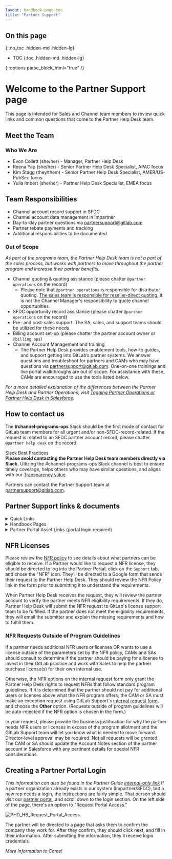 ```yaml
---
layout: handbook-page-toc
title: "Partner Support"
---
```

 
 
## On this page
{:.no_toc .hidden-md .hidden-lg}
 
- TOC
{:toc .hidden-md .hidden-lg}
<link rel="stylesheet" type="text/css" href="/stylesheets/biztech.css" />
{::options parse_block_html="true" /}




# Welcome to the Partner Support page
This page is intended for Sales and Channel team members to review quick links and common questions that come to the Partner Help Desk team.

## Meet the Team
### Who We Are
- Evon Collett (she/her) - Manager, Partner Help Desk
- Reena Yap (she/her) - Senior Partner Help Desk Specialist, APAC focus
- Kim Stagg (they/them) - Senior Partner Help Desk Specialist, AMER/US-PubSec focus
- Yulia Imbert (she/her) - Partner Help Desk Specialist, EMEA focus

## Team Responsibilities
- Channel account record support in SFDC
- Channel account data management in Impartner
- Day-to-day partner questions via partnersupport@gitlab.com
- Partner rebate payments and tracking
- Additional responsibilities to be documented

### Out of Scope
_As part of the programs team, the Partner Help Desk team is not a part of the sales process, but works with partners to move throughout the partner program and increase their partner benefits._
- Channel quoting & quoting assistance (please chatter `@partner operations` on the record)
   - Please note that `@partner operations` is responsible for distributor quoting. [The sales team is responsible for reseller-direct quoting.](https://about.gitlab.com/handbook/sales/field-operations/channel-operations/#opportunity-requirements-to-request-a-quote) It is not the Channel Manager's responsibility to quote channel opportunities.
- SFDC opportunity record assistance (please chatter `@partner operations` on the record)
- Pre- and post-sales support. The SA, sales, and support teams should be utilized for these needs. 
- Billing account set-up (please chatter the partner account owner or `@billing ops`)
- Channel Account Management and training
   - The Partner Help Desk provides enablement tools, how-to guides, and support getting into GitLab’s partner systems. We answer questions and troubleshoot for partners and CAMs who may have questions via partnersupport@gitlab.com. One-on-one trainings and live portal walkthroughs are out of scope. For assistance with these, CAMs are encouraged to use the tools listed below.

_For a more detailed explanation of the differences between the Partner Help Desk and Partner Operations, visit [Tagging Partner Operations or Partner Help Desk in Salesforce](https://about.gitlab.com/handbook/sales/field-operations/channel-operations/#tagging-partner-operations-or-partner-help-desk-in-salesforce)._

## How to contact us 
The **#channel-programs-ops** Slack should be the first mode of contact for GitLab team members for all urgent and/or non-SFDC-record-related. If the request is related to an SFDC partner account record, please chatter `@partner help desk` on the record. 

Slack Best Practices  
**Please avoid contacting the Partner Help Desk team members directly via Slack.** Utlizing the #channel-programs-ops Slack channel is best to ensure timely coverage, helps others who may have similar questions, and aligns with our [Transparency value](https://about.gitlab.com/handbook/values/#transparency).

Partners can contact the Partner Support team at partnersupport@gitlab.com.

## Partner Support links & documents

<details>
<summary markdown="span">Quick Links</summary>
- [Partner Guide (internal-only)](https://docs.google.com/document/d/1HOzcdl22JRRbqo0SLPDsoUiM8NpNkf6-L2eiUHr6HZ4/edit)
- [Gitlab Partner Portal](https://partners.gitlab.com/English/)
- [PHD Issue Board](https://gitlab.com/groups/gitlab-com/-/boards/4547475?label_name%5B%5D=Partner%20Help%20Desk)
- [Channels Issue Board](https://gitlab.com/groups/gitlab-com/-/boards/1508300?label_name[]=Channel)
- [Internal GitLab Channel Partner Program Discounts and Incentive Guide](https://docs.google.com/document/d/1qiT_2EsnL20c4w0hyZ_CGaJQIzj8CSCsHERoR80cwws/edit?usp=sharing)
- [Working with Partner Help Desk](https://docs.google.com/presentation/u/0/d/1tT5xcx04mlFyuftL5ECPH1VCZ0pkhW7caqnCkM7a-Ro/edit)

</details>

<details>
<summary markdown="span">Handbook Pages</summary>
- [Channel Partner Handbook](https://about.gitlab.com/handbook/resellers/)
- [Channel Operations](https://about.gitlab.com/handbook/sales/field-operations/channel-operations/)
- [Channel Programs Operations](https://about.gitlab.com/handbook/sales/channel/channel-programs-ops)
- [Deal Desk](https://about.gitlab.com/handbook/sales/field-operations/sales-operations/deal-desk/#)
- [Quoting Channel Deals](https://about.gitlab.com/handbook/sales/field-operations/sales-operations/deal-desk/#quoting-channel-deals)
</details>

<details>
<summary markdown="span">Partner Portal Asset Links (portal login required)</summary>
_These links are useful to share with authorized reseller partners who already have access to the partner portal._
- [Partner Guide](https://partners.gitlab.com/prm/English/s/assets?id=404715)
- [Online Agreement](https://partners.gitlab.com/prm/English/s/assets?id=290599)
- [Deal Registration Guide](https://partners.gitlab.com/prm/English/s/assets?id=391183)
- [Partner Locator Guide](https://partners.gitlab.com/prm/English/s/assets?id=288270)
</details>


## NFR Licenses
Please review the [NFR policy](https://about.gitlab.com/handbook/resellers/channel-working-with-GitLab/#requesting-a-gitlab-nrf-not-for-resale-license) to see details about what partners can be eligible to receive. If a Partner would like to request a NFR license, they should be directed to log into the Partner Portal, click on the `Support` tab, and chose the "NFR" icon. They'll be directed to a Google form that sends their request to the Partner Help Desk. They should review the NFR Policy link in the form prior to submitting it to understand the requirements. 

When Partner Help Desk receives the request, they will review the partner account to verify the partner meets NFR eligibility requirements. If they do, Partner Help Desk will submit the NFR request to GitLab's license support team to be fulfilled. If the partner does not meet the eligibility requirements, they will email the submitter and explain the missing requirements and how to fulfill them. 

### NFR Requests Outside of Program Guidelines
If a partner needs additional NFR users or licenses OR wants to use a license outside of the parameters set by the NFR policy, CAMs and SAs should consult to determine if the partner should be paying for a license to invest in their GitLab practice and work with Sales to help the partner purchase license(s) for their own internal use. 

Otherwise, the NFR options on the internal request form only grant the Partner Help Desk rights to request NFRs that follow standard program guidelines. If it is determined that the partner should not pay for additional users or licenses above what the NFR program offers, the CAM or SA must make an exception request using GitLab Support's [internal request form](https://gitlab-com.gitlab.io/support/internal-requests-form/), and choose the **Other** option. (Requests outside of program guidelines will be auto-rejected if the NFR option is chosen in the form.)

In your request, please provide the business justification for why the partner needs NFR users or licenses in excess of the program allotment and the GitLab Support team will let you know what is needed to move forward. Director-level approval may be required. Not all requests will be granted. The CAM or SA should update the Account Notes section of the partner account in Salesforce with any pertinent details for special NFR considerations.


## Creating a Partner Portal Login
_This information can also be found in the Partner Guide [internal-only link](https://docs.google.com/document/d/1HOzcdl22JRRbqo0SLPDsoUiM8NpNkf6-L2eiUHr6HZ4/edit)_
If a partner organization already exists in our system (Impartner/SFDC), but a new rep needs a login, the instructions are fairly simple. That person should visit our [partner portal](partners.gitlab.com), and scroll down to the login section. On the left side of the page, there's an option to "Request Portal Access."   

![PHD_HB_Request_Portal_Access](/handbook/resellers/partner-support/source/images/PHD_HB_Request_Portal_Access.png) 

The partner will be directed to a page that asks them to confirm the company they work for. After they confirm, they should click next, and fill in their information. After submitting the information, they'll receive login credentials.


_More Information to Come!_  



